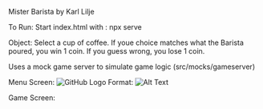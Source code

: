 Mister Barista
by Karl Lilje

To Run:
Start index.html with :
npx serve

Object: 
Select a cup of coffee. 
If youe choice matches what the Barista poured, you win 1 coin. If you guess wrong, you lose 1 coin.

Uses a mock game server to simulate game logic
(src/mocks/gameserver)

Menu Screen:
![GitHub Logo](/images/logo.png)
Format: ![Alt Text](url)

Game Screen:
